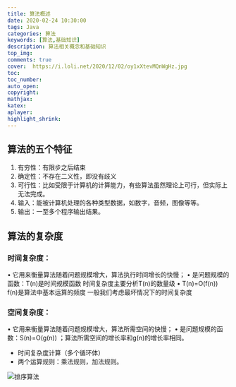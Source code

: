 ```yaml
---
title: 算法概述
date: 2020-02-24 10:30:00
tags: Java
categories: 算法
keywords: [算法,基础知识]
description: 算法相关概念和基础知识
top_img:
comments: true
cover:  https://i.loli.net/2020/12/02/oy1xXtevMQnWgHz.jpg
toc:
toc_number:
auto_open:
copyright:
mathjax:
katex:
aplayer:
highlight_shrink:
---
```

## 算法的五个特征
1. 有穷性：有限步之后结束
2. 确定性：不存在二义性，即没有歧义
3. 可行性：比如受限于计算机的计算能力，有些算法虽然理论上可行，但实际上无法完成。
4. 输入：能被计算机处理的各种类型数据，如数字，音频，图像等等。
5. 输出：一至多个程序输出结果。
## 算法的复杂度
### 时间复杂度：
• 它用来衡量算法随着问题规模增大，算法执行时间增长的快慢；
• 是问题规模的函数：T(n)是时间规模函数 时间复杂度主要分析T(n)的数量级
• T(n)=O(f(n)) f(n)是算法中基本运算的频度 一般我们考虑最坏情况下的时间复杂度


### 空间复杂度：
• 它用来衡量算法随着问题规模增大，算法所需空间的快慢；
• 是问题规模的函数：S(n)=O(g(n)) ；算法所需空间的增长率和g(n)的增长率相同。


<!-- 概要: 复杂度计算为重点
+ 常用的时间复杂度大小关系：
+ 复杂度如何计算
+ 时间复杂度计算（单个循环体）
+ 直接关注循环体的执行次数，设为k -->


+ 时间复杂度计算（多个循环体）
+ 两个运算规则：乘法规则，加法规则。

![排序算法](https://i.loli.net/2020/12/03/rwYKSp1cNt7vZuI.png)
